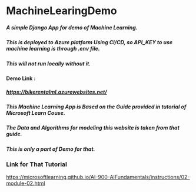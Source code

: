 # MachineLearingDemo

##### A simple Django App for demo of Machine Learning.
##### This is deployed to Azure platform Using CI/CD, so API_KEY to use machine learning is through .env file.
##### This will not run locally without it.


#### Demo Link :
##### https://bikerentalml.azurewebsites.net/

##### This Machine Learning App is Based on the Guide provided in tutorial of Microsoft Learn Couse. 
##### The Data and Algorithms for modeling this website is taken from that guide.
##### This is only a part of Demo for that.
### Link for That Tutorial
https://microsoftlearning.github.io/AI-900-AIFundamentals/instructions/02-module-02.html
